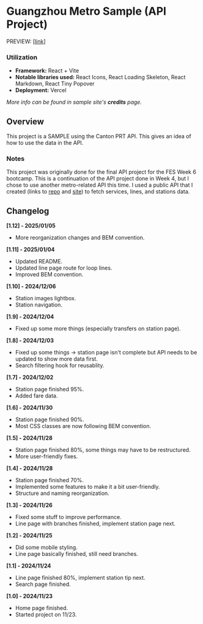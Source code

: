 # Guangzhou Metro Sample (API Project)
PREVIEW: [<a target="blank" href="https://fes-api-project-6.vercel.app/">link</a>]

### Utilization
* **Framework:** React + Vite
* **Notable libraries used:** React Icons, React Loading Skeleton, React Markdown, React Tiny Popover
* **Deployment:** Vercel

*More info can be found in sample site's **credits** page.*

## Overview
This project is a SAMPLE using the Canton PRT API. This gives an idea of how to use the data in the API.

### Notes
This project was originally done for the final API project for the FES Week 6 bootcamp. This is a continuation of the API project done in Week 4, but I chose to use another metro-related API this time. I used a public API that I created (links to <a href="https://github.com/YiJio/cantonprt/">repo</a> and <a href="https://cantonprtapi.com/">site</a>) to fetch services, lines, and stations data.

## Changelog
**[1.12] - 2025/01/05**
* More reorganization changes and BEM convention.

**[1.11] - 2025/01/04**
* Updated README.
* Updated line page route for loop lines.
* Improved BEM convention.

**[1.10] - 2024/12/06**
* Station images lightbox.
* Station navigation.

**[1.9] - 2024/12/04**
* Fixed up some more things (especially transfers on station page).

**[1.8] - 2024/12/03**
* Fixed up some things -> station page isn't complete but API needs to be updated to show more data first.
* Search filtering hook for reusablity.

**[1.7] - 2024/12/02**
* Station page finished 95%.
* Added fare data.

**[1.6] - 2024/11/30**
* Station page finished 90%.
* Most CSS classes are now following BEM convention.

**[1.5] - 2024/11/28**
* Station page finished 80%, some things may have to be restructured.
* More user-friendly fixes.

**[1.4] - 2024/11/28**
* Station page finished 70%.
* Implemented some features to make it a bit user-friendly.
* Structure and naming reorganization.

**[1.3] - 2024/11/26**
* Fixed some stuff to improve performance.
* Line page with branches finished, implement station page next.

**[1.2] - 2024/11/25**
* Did some mobile styling.
* Line page basically finished, still need branches.

**[1.1] - 2024/11/24**
* Line page finished 80%, implement station tip next.
* Search page finished.

**[1.0] - 2024/11/23**
* Home page finished.
* Started project on 11/23.